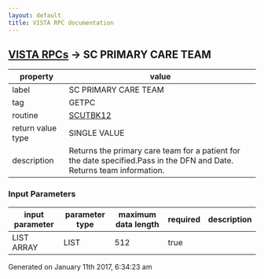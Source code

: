 ```yaml
---
layout: default
title: VISTA RPC documentation
---
```




## [VISTA RPCs](TableOfContent.md) &#8594; SC PRIMARY CARE TEAM 

 property | value 
--- | --- 
 label | SC PRIMARY CARE TEAM
 tag | GETPC
 routine | [SCUTBK12](http://code.osehra.org/dox/Routine_SCUTBK12_source.html)
 return value type | SINGLE VALUE
 description | Returns the primary care team for a patient for the date specified.Pass in the DFN and Date.  Returns team information.

### Input Parameters

| input parameter | parameter type | maximum data length | required | description | 
| --- | --- | --- | --- | --- | 
| LIST ARRAY | LIST | 512 | true |  | 




Generated on January 11th 2017, 6:34:23 am